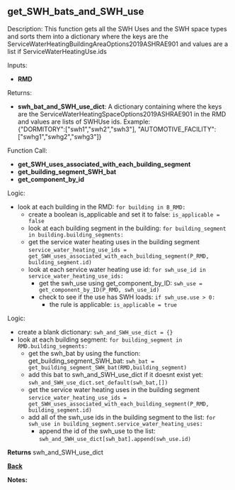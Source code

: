 ## get_SWH_bats_and_SWH_use

Description: This function gets all the SWH Uses and the SWH space types and sorts them into a dictionary where the keys are the ServiceWaterHeatingBuildingAreaOptions2019ASHRAE901 and values are a list if ServiceWaterHeatingUse.ids  

Inputs:
- **RMD**

Returns:
- **swh_bat_and_SWH_use_dict**: A dictionary containing where the keys are the ServiceWaterHeatingSpaceOptions2019ASHRAE901 in the RMD and values are lists of SWHUse ids.  Example:  
{"DORMITORY":["swh1","swh2","swh3"], "AUTOMOTIVE_FACILITY":["swhg1","swhg2","swhg3"]}

Function Call:
- **get_SWH_uses_associated_with_each_building_segment**  
- **get_building_segment_SWH_bat**  
- **get_component_by_id**  

Logic: 
- look at each building in the RMD: `for building in B_RMD:`
    - create a boolean is_applicable and set it to false: `is_applicable = false`
    - look at each building segment in the building: `for building_segment in building.building_segments:`
    - get the service water heating uses in the building segment `service_water_heating_use_ids = get_SWH_uses_associated_with_each_building_segment(P_RMD, building_segment.id)`
    - look at each service water heating use id: `for swh_use_id in service_water_heating_use_ids:`
        - get the swh_use using get_component_by_ID: `swh_use = get_component_by_ID(P_RMD, swh_use_id)`
        - check to see if the use has SWH loads: `if swh_use.use > 0:`
            - the rule is applicable: `is_applicable = true`

Logic:
- create a blank dictionary: `swh_and_SWH_use_dict = {}`
- look at each building segment: `for building_segment in RMD.building_segments:`
    - get the swh_bat by using the function: get_building_segment_SWH_bat: `swh_bat = get_building_segment_SWH_bat(RMD,building_segment)`
    - add this bat to swh_and_SWH_use_dict if it doesnt exist yet: `swh_and_SWH_use_dict.set_default(swh_bat,[])`
    - get the service water heating uses in the building segment `service_water_heating_use_ids = get_SWH_uses_associated_with_each_building_segment(P_RMD, building_segment.id)`
    - add all of the swh_use ids in the building segment to the list: `for swh_use in building_segment.service_water_heating_uses:`
        - append the id of the swh_use to the list: `swh_and_SWH_use_dict[swh_bat].append(swh_use.id)`

**Returns** swh_and_SWH_use_dict

**[Back](../_toc.md)**

**Notes:**

